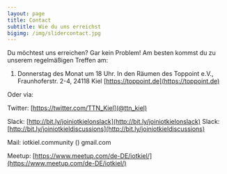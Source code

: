 ```yaml
---
layout: page
title: Contact
subtitle: Wie du uns erreichst
bigimg: /img/slidercontact.jpg
---
```


Du möchtest uns erreichen? Gar kein Problem! 
Am besten kommst du zu unserem regelmäßigen Treffen am:

1. Donnerstag des Monat um 18 Uhr. In den Räumen des Toppoint e.V., Fraunhoferstr. 2-4, 24118 Kiel [https://toppoint.de](https://toppoint.de)

Oder via:

Twitter: [https://twitter.com/TTN_Kiel](@ttn_kiel)

Slack: [http://bit.ly/joiniotkielonslack](http://bit.ly/joiniotkielonslack)
Slack: [http://bit.ly/joiniotkieldiscussions](http://bit.ly/joiniotkieldiscussions)

Mail: iotkiel.community (<a>) gmail.com
  
Meetup: [https://www.meetup.com/de-DE/iotkiel/](https://www.meetup.com/de-DE/iotkiel/)
